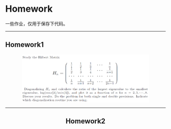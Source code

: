 # Homework
一些作业，仅用于保存下代码。


---
## Homework1
<div align="center"><img src="https://github.com/Dompink/Homework/blob/master/homework.png" alt="Homework" width="400" height="150" />

---
## Homework2

